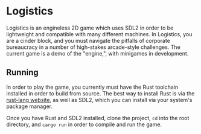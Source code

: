 # Logistics

Logistics is an engineless 2D game which uses SDL2 in order to be lightweight and compatible with many different machines. In Logistics, you are a cinder block, and you must navigate the pitfalls of corporate bureaucracy in a number of high-stakes arcade-style challenges. The current game is a demo of the "engine,", with minigames in development.

## Running

In order to play the game, you currently must have the Rust toolchain installed in order to build from source. The best way to install Rust is via the [rust-lang website](https://www.rust-lang.org/learn/get-started), as well as SDL2, which you can install via your system's package manager.

Once you have Rust and SDL2 installed, clone the project, `cd` into the root directory, and `cargo run` in order to compile and run the game.
